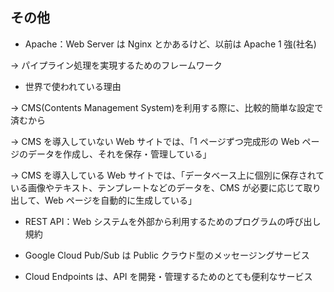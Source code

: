 ## その他

- Apache：Web Server は Nginx とかあるけど、以前は Apache 1 強(社名)

&rarr; パイプライン処理を実現するためのフレームワーク

- 世界で使われている理由

&rarr; CMS(Contents Management System)を利用する際に、比較的簡単な設定で済むから

&rarr; CMS を導入していない Web サイトでは、「1 ページずつ完成形の Web ページのデータを作成し、それを保存・管理している」

&rarr; CMS を導入している Web サイトでは、「データベース上に個別に保存されている画像やテキスト、テンプレートなどのデータを、CMS が必要に応じて取り出して、Web ページを自動的に生成している」

- REST API：Web システムを外部から利用するためのプログラムの呼び出し規約

- Google Cloud Pub/Sub は Public クラウド型のメッセージングサービス
- Cloud Endpoints は、API を開発・管理するためのとても便利なサービス
